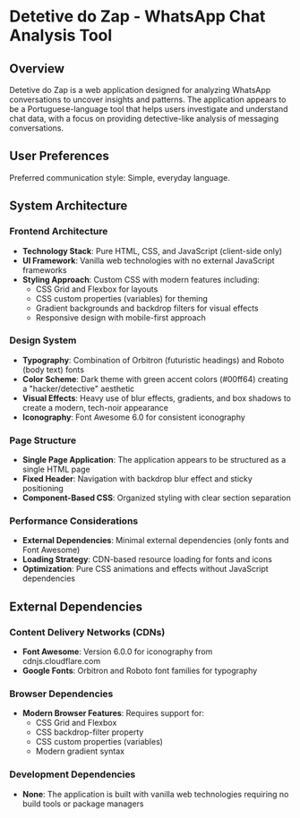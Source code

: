 # Detetive do Zap - WhatsApp Chat Analysis Tool

## Overview

Detetive do Zap is a web application designed for analyzing WhatsApp conversations to uncover insights and patterns. The application appears to be a Portuguese-language tool that helps users investigate and understand chat data, with a focus on providing detective-like analysis of messaging conversations.

## User Preferences

Preferred communication style: Simple, everyday language.

## System Architecture

### Frontend Architecture
- **Technology Stack**: Pure HTML, CSS, and JavaScript (client-side only)
- **UI Framework**: Vanilla web technologies with no external JavaScript frameworks
- **Styling Approach**: Custom CSS with modern features including:
  - CSS Grid and Flexbox for layouts
  - CSS custom properties (variables) for theming
  - Gradient backgrounds and backdrop filters for visual effects
  - Responsive design with mobile-first approach

### Design System
- **Typography**: Combination of Orbitron (futuristic headings) and Roboto (body text) fonts
- **Color Scheme**: Dark theme with green accent colors (#00ff64) creating a "hacker/detective" aesthetic
- **Visual Effects**: Heavy use of blur effects, gradients, and box shadows to create a modern, tech-noir appearance
- **Iconography**: Font Awesome 6.0 for consistent iconography

### Page Structure
- **Single Page Application**: The application appears to be structured as a single HTML page
- **Fixed Header**: Navigation with backdrop blur effect and sticky positioning
- **Component-Based CSS**: Organized styling with clear section separation

### Performance Considerations
- **External Dependencies**: Minimal external dependencies (only fonts and Font Awesome)
- **Loading Strategy**: CDN-based resource loading for fonts and icons
- **Optimization**: Pure CSS animations and effects without JavaScript dependencies

## External Dependencies

### Content Delivery Networks (CDNs)
- **Font Awesome**: Version 6.0.0 for iconography from cdnjs.cloudflare.com
- **Google Fonts**: Orbitron and Roboto font families for typography

### Browser Dependencies
- **Modern Browser Features**: Requires support for:
  - CSS Grid and Flexbox
  - CSS backdrop-filter property
  - CSS custom properties (variables)
  - Modern gradient syntax

### Development Dependencies
- **None**: The application is built with vanilla web technologies requiring no build tools or package managers